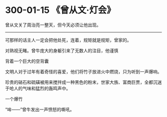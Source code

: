 # 300-01-15 《曾从文·灯会》

曾从文关了周治亮一整天，但今天必须让他出现。



***



可那样的话主人一定会把他处死，连着，规矩就是规矩，曾家的。

对熟视无睹。曾牛庞大的身躯引来了无数人的注目，他谨慎

背着一个巨大的空背囊

文明人对于过年有着奇怪的喜爱，他们将竹子放进火中燃烧，只为听到一声爆响。

珍贵的硝石和硫磺被用来搅拌成一种黑色的粉末，世家大族、富商巨贾，全都沉迷于呛人的气味和猛烈的轰鸣声中。

一个爆竹

“哞——”曾牛发出一声愤怒的嘶吼。

